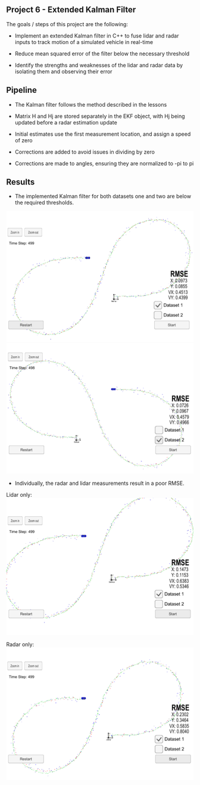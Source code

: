 Project 6 - Extended Kalman Filter
---
The goals / steps of this project are the following:

* Implement an extended Kalman filter in C++ to fuse lidar and radar inputs to track motion of a simulated vehicle in real-time

* Reduce mean squared error of the filter below the necessary threshold

* Identify the strengths and weaknesses of the lidar and radar data by isolating them and observing their error


Pipeline
---
* The Kalman filter follows the method described in the lessons

* Matrix H and Hj are stored separately in the EKF object, with Hj being updated before a radar estimation update

* Initial estimates use the first measurement location, and assign a speed of zero

* Corrections are added to avoid issues in dividing by zero

* Corrections are made to angles, ensuring they are normalized to -pi to pi

Results 
---
* The implemented Kalman filter for both datasets one and two are below the required thresholds. 

![alt text](/writeup_img/Dataset-1.PNG "Dataset 1")
![alt text](/writeup_img/Dataset-2.PNG "Dataset 2")

* Individually, the radar and lidar measurements result in a poor RMSE.

Lidar only:
![alt text](/writeup_img/lidar-only.PNG "Lidar Only")

Radar only:
![alt text](/writeup_img/radar-only.PNG "Radar Only") 